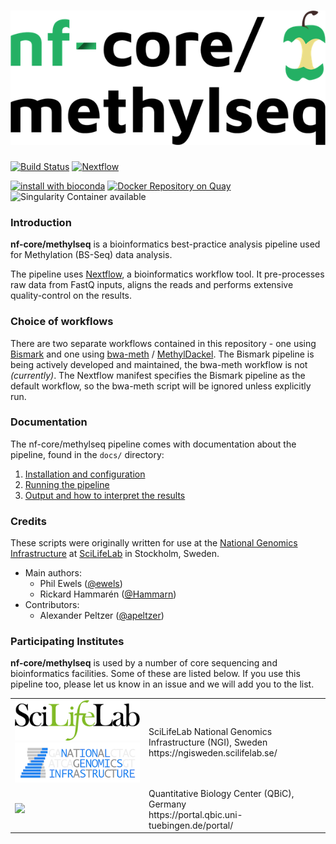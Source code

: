 # ![nf-core/methylseq](docs/images/methylseq_logo.png)

[![Build Status](https://travis-ci.org/nf-core/methylseq.svg?branch=master)](https://travis-ci.org/nf-core/methylseq)
[![Nextflow](https://img.shields.io/badge/nextflow-%E2%89%A50.27.6-brightgreen.svg)](https://www.nextflow.io/)

[![install with bioconda](https://img.shields.io/badge/install%20with-bioconda-brightgreen.svg)](http://bioconda.github.io/)
[![Docker Repository on Quay](https://img.shields.io/badge/docker-available-green.svg "Docker Repository on Quay")](https://quay.io/repository/nf-core/methylseq)
![Singularity Container available](
https://img.shields.io/badge/singularity-available-7E4C74.svg)



### Introduction

**nf-core/methylseq** is a bioinformatics best-practice analysis pipeline used for Methylation (BS-Seq) data analysis.

The pipeline uses [Nextflow](https://www.nextflow.io), a bioinformatics workflow tool. It pre-processes raw data from FastQ inputs, aligns the reads and performs extensive quality-control on the results.

### Choice of workflows

There are two separate workflows contained in this repository - one using [Bismark](https://github.com/FelixKrueger/Bismark) and one using [bwa-meth](https://github.com/brentp/bwa-meth) / [MethylDackel](https://github.com/dpryan79/methyldackel). The Bismark pipeline is being actively developed and maintained, the bwa-meth workflow is not _(currently)_. The Nextflow manifest specifies the Bismark pipeline as the default workflow, so the bwa-meth script will be ignored unless explicitly run.

### Documentation
The nf-core/methylseq pipeline comes with documentation about the pipeline, found in the `docs/` directory:

1. [Installation and configuration](docs/installation.md)
2. [Running the pipeline](docs/usage.md)
3. [Output and how to interpret the results](docs/output.md)


### Credits
These scripts were originally written for use at the [National Genomics Infrastructure](https://portal.scilifelab.se/genomics/) at [SciLifeLab](http://www.scilifelab.se/) in Stockholm, Sweden.

* Main authors:
  * Phil Ewels ([@ewels](https://github.com/ewels/))
  * Rickard Hammarén ([@Hammarn](https://github.com/Hammarn/))
* Contributors:
  * Alexander Peltzer ([@apeltzer](https://github.com/apeltzer/))


### Participating Institutes
**nf-core/methylseq** is used by a number of core sequencing and bioinformatics facilities. Some of these are listed below. If you use this pipeline too, please let us know in an issue and we will add you to the list.

<table>
  <tr>
    <td width="200">
      <img src="docs/images/SciLifeLab_logo.png" width=200">
      <img src="docs/images/NGI_logo.png" width=200">
    </td>
    <td>
      SciLifeLab National Genomics Infrastructure (NGI), Sweden <br>
      https://ngisweden.scilifelab.se/
    </td>
  </tr>
  <tr>
    <td width="200"><img src="https://raw.githubusercontent.com/SciLifeLab/NGI-RNAseq/master/docs/images/QBiC_logo.png" width="120"></td>
    <td>
      Quantitative Biology Center (QBiC), Germany <br>
      https://portal.qbic.uni-tuebingen.de/portal/
    </td>
  </tr>
</table>
